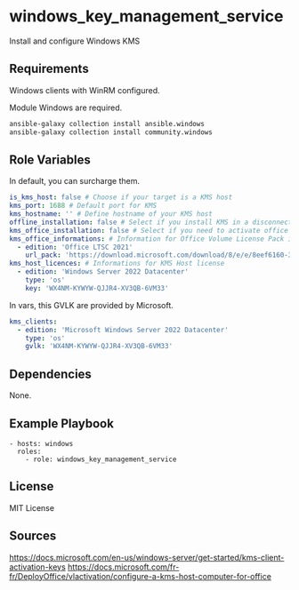 # windows_key_management_service
Install and configure Windows KMS

Requirements
------------

Windows clients with WinRM configured.

Module Windows are required.

```bash
ansible-galaxy collection install ansible.windows
ansible-galaxy collection install community.windows
```

Role Variables
--------------

In default, you can surcharge them.

```yaml
is_kms_host: false # Choose if your target is a KMS host
kms_port: 1688 # Default port for KMS
kms_hostname: '' # Define hostname of your KMS host
offline_installation: false # Select if you install KMS in a disconnected environment
kms_office_installation: false # Select if you need to activate office with your KMS host
kms_office_informations: # Information for Office Volume License Pack installation
  - edition: 'Office LTSC 2021'
    url_pack: 'https://download.microsoft.com/download/8/e/e/8eef6160-396a-4c26-830d-9e2a24c00309/Office2021VolumeLicensePack_x64.exe'
kms_host_licences: # Informations for KMS Host license
  - edition: 'Windows Server 2022 Datacenter'
    type: 'os'
    key: 'WX4NM-KYWYW-QJJR4-XV3QB-6VM33'
```
In vars, this GVLK are provided by Microsoft.

```yaml
kms_clients:
  - edition: 'Microsoft Windows Server 2022 Datacenter' 
    type: 'os'
    gvlk: 'WX4NM-KYWYW-QJJR4-XV3QB-6VM33'
```

Dependencies
------------

None.

Example Playbook
----------------

    - hosts: windows
      roles:
        - role: windows_key_management_service
          

License
-------

MIT License

Sources
-------

https://docs.microsoft.com/en-us/windows-server/get-started/kms-client-activation-keys
https://docs.microsoft.com/fr-fr/DeployOffice/vlactivation/configure-a-kms-host-computer-for-office